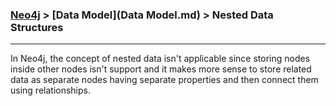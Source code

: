 


### [Neo4j](../Neo4j.md) > [Data Model](Data Model.md) > Nested Data Structures
___


In Neo4j, the concept of nested data isn't applicable since storing nodes inside other nodes isn't support and it makes more sense to store related data as separate nodes having separate properties and then connect them using relationships. 
